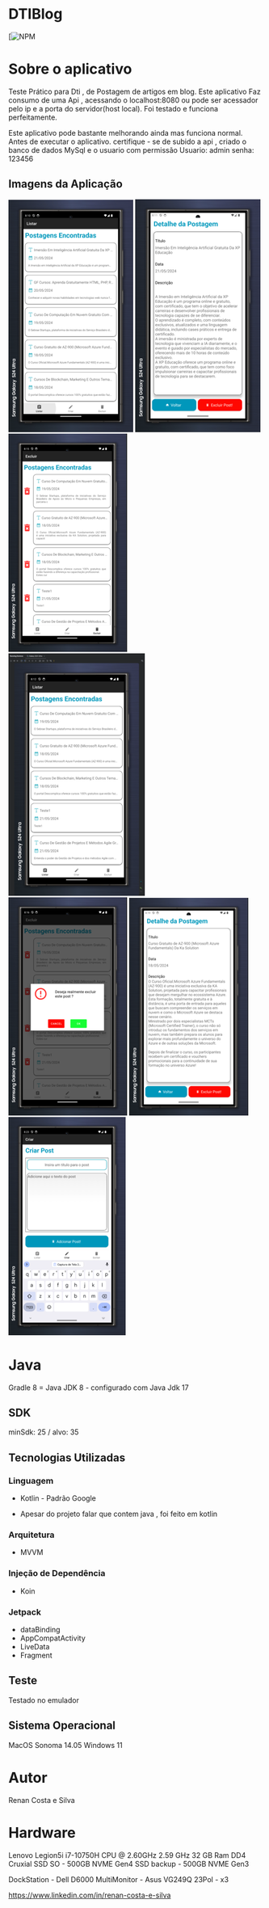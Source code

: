 # DTIBlog
[![NPM](https://github.com/RenanCostaSilva/DTIBlog/blob/master/LICENSE)

# Sobre o aplicativo
Teste Prático para Dti , de Postagem de artigos em blog. Este aplicativo Faz consumo de uma Api , acessando o localhost:8080 ou  pode ser acessador pelo ip e a porta 
do servidor(host local). Foi testado e funciona perfeitamente.

Este aplicativo pode bastante melhorando ainda  mas funciona normal. Antes de executar o aplicativo. certifique - se de subido a api , criado o banco de dados MySql e o usuario com permissão
Usuario: admin
senha: 123456


## Imagens da Aplicação
![mobile 1](https://github.com/RenanCostaSilva/DTIBlog/blob/main/1.png)
![mobile 2](https://github.com/RenanCostaSilva/DTIBlog/blob/main/1a.png)
![mobile 3](https://github.com/RenanCostaSilva/DTIBlog/blob/main/3.png)
![mobile 4](https://github.com/RenanCostaSilva/DTIBlog/blob/main/4.png)
![mobile 5](https://github.com/RenanCostaSilva/DTIBlog/blob/main/5.png)
![mobile 6](https://github.com/RenanCostaSilva/DTIBlog/blob/main/6.png)
![mobile 7](https://github.com/RenanCostaSilva/DTIBlog/blob/main/7.png)

# Java
 Gradle 8 = Java JDK 8  - configurado com Java Jdk 17

## SDK
minSdk: 25 / alvo: 35

## Tecnologias Utilizadas

### Linguagem
- Kotlin - Padrão Google
* Apesar do projeto falar que contem java , foi feito em kotlin

### Arquitetura
- MVVM 

### Injeção de Dependência
- Koin

### Jetpack
- dataBinding 
- AppCompatActivity
- LiveData
- Fragment

## Teste
Testado no emulador

## Sistema Operacional
MacOS Sonoma 14.05
Windows 11

# Autor
Renan Costa e Silva

# Hardware
Lenovo Legion5i
i7-10750H CPU @ 2.60GHz   2.59 GHz
32 GB Ram DD4 Cruxial
SSD SO - 500GB NVME Gen4
SSD backup - 500GB NVME Gen3

DockStation - Dell D6000
MultiMonitor - Asus VG249Q 23Pol - x3

https://www.linkedin.com/in/renan-costa-e-silva
